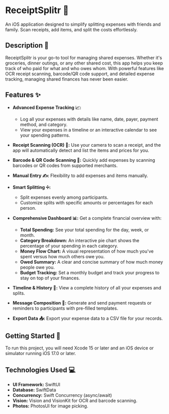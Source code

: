 # ReceiptSplitr 🧾

An iOS application designed to simplify splitting expenses with friends and family. Scan receipts, add items, and split the costs effortlessly.

## Description 📝

ReceiptSplitr is your go-to tool for managing shared expenses. Whether it's groceries, dinner outings, or any other shared cost, this app helps you keep track of who paid for what and who owes whom. With powerful features like OCR receipt scanning, barcode/QR code support, and detailed expense tracking, managing shared finances has never been easier.

## Features ✨

*   **Advanced Expense Tracking 📈:** 
    *   Log all your expenses with details like name, date, payer, payment method, and category.
    *   View your expenses in a timeline or an interactive calendar to see your spending patterns.

*   **Receipt Scanning (OCR) 📸:** Use your camera to scan a receipt, and the app will automatically detect and list the items and prices for you.

*   **Barcode & QR Code Scanning 🤳:** Quickly add expenses by scanning barcodes or QR codes from supported merchants.

*   **Manual Entry ✍️:** Flexibility to add expenses and items manually.

*   **Smart Splitting ➗:**
    *   Split expenses evenly among participants.
    *   Customize splits with specific amounts or percentages for each person.

*   **Comprehensive Dashboard 📊:** Get a complete financial overview with:
    *   **Total Spending:** See your total spending for the day, week, or month.
    *   **Category Breakdown:** An interactive pie chart shows the percentage of your spending in each category.
    *   **Money Flow Chart:** A visual representation of how much you've spent versus how much others owe you.
    *   **Owed Summary:** A clear and concise summary of how much money people owe you.
    *   **Budget Tracking:** Set a monthly budget and track your progress to stay on top of your finances.

*   **Timeline & History 📜:** View a complete history of all your expenses and splits.

*   **Message Composition 💬:** Generate and send payment requests or reminders to participants with pre-filled templates.

*   **Export Data 📤:** Export your expense data to a CSV file for your records.

## Getting Started 🚀

To run this project, you will need Xcode 15 or later and an iOS device or simulator running iOS 17.0 or later.

## Technologies Used 💻

*   **UI Framework:** SwiftUI
*   **Database:** SwiftData
*   **Concurrency:** Swift Concurrency (async/await)
*   **Vision:** Vision and VisionKit for OCR and barcode scanning.
*   **Photos:** PhotosUI for image picking.
